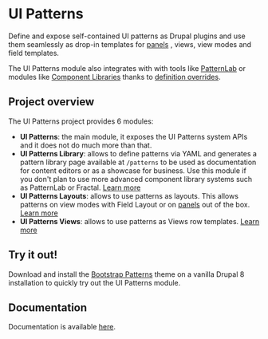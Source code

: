 # UI Patterns

Define and expose self-contained UI patterns as Drupal plugins and use them
seamlessly as drop-in templates for [panels](https://www.drupal.org/project/panels)
, views, view modes and field templates.

The UI Patterns module also integrates with with tools like [PatternLab](http://patternlab.io/)
or modules like [Component Libraries](https://www.drupal.org/project/components)
thanks to [definition overrides](https://www.drupal.org/docs/contributed-modules/ui-patterns/define-your-patterns#s-override-patterns-behavior).

## Project overview

The UI Patterns project provides 6 modules:

- **UI Patterns**: the main module, it exposes the UI Patterns system APIs and it does not do much more than that.
- **UI Patterns Library**: allows to define patterns via YAML and generates a pattern library page available at `/patterns`
  to be used as documentation for content editors or as a showcase for business. Use this module if you don't plan to
  use more advanced component library systems such as PatternLab or Fractal.
  [Learn more](https://www.drupal.org/docs/contributed-modules/ui-patterns/define-your-patterns)
- **UI Patterns Layouts**: allows to use patterns as layouts. This allows patterns on view modes
  with Field Layout or on [panels](https://www.drupal.org/project/panels)
  out of the box. [Learn more](https://www.drupal.org/docs/contributed-modules/ui-patterns/use-patterns-as-layouts)
- **UI Patterns Views**: allows to use patterns as Views row templates.
  [Learn more](https://www.drupal.org/docs/contributed-modules/ui-patterns/use-patterns-with-views)

## Try it out!

Download and install the [Bootstrap Patterns](https://github.com/nuvoleweb/bootstrap_patterns) theme on a vanilla Drupal
8 installation to quickly try out the UI Patterns module.

## Documentation

Documentation is available [here](https://www.drupal.org/docs/contributed-modules/ui-patterns).
